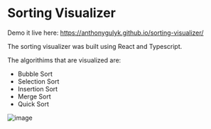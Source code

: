 # Sorting Visualizer

Demo it live here: https://anthonygulyk.github.io/sorting-visualizer/

The sorting visualizer was built using React and Typescript.

The algorithims that are visualized are:
- Bubble Sort
- Selection Sort
- Insertion Sort
- Merge Sort
- Quick Sort

![image](https://github.com/user-attachments/assets/4e3aec63-bac6-491e-ba80-2245025bf841)
